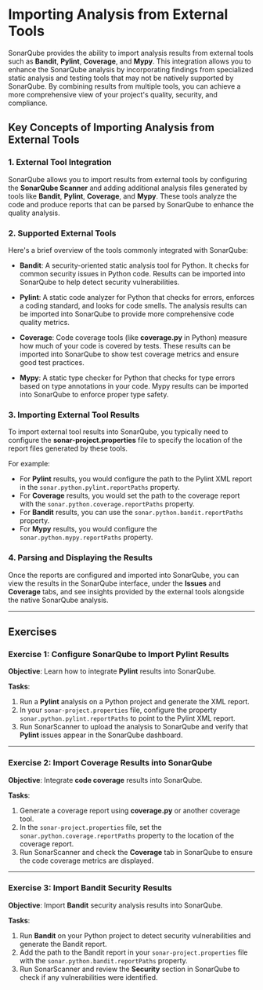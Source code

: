 # Importing Analysis from External Tools

SonarQube provides the ability to import analysis results from external tools such as **Bandit**, **Pylint**, **Coverage**, and **Mypy**. This integration allows you to enhance the SonarQube analysis by incorporating findings from specialized static analysis and testing tools that may not be natively supported by SonarQube. By combining results from multiple tools, you can achieve a more comprehensive view of your project's quality, security, and compliance.

## Key Concepts of Importing Analysis from External Tools

### 1. External Tool Integration
SonarQube allows you to import results from external tools by configuring the **SonarQube Scanner** and adding additional analysis files generated by tools like **Bandit**, **Pylint**, **Coverage**, and **Mypy**. These tools analyze the code and produce reports that can be parsed by SonarQube to enhance the quality analysis.

### 2. Supported External Tools
Here's a brief overview of the tools commonly integrated with SonarQube:

- **Bandit**: A security-oriented static analysis tool for Python. It checks for common security issues in Python code. Results can be imported into SonarQube to help detect security vulnerabilities.
  
- **Pylint**: A static code analyzer for Python that checks for errors, enforces a coding standard, and looks for code smells. The analysis results can be imported into SonarQube to provide more comprehensive code quality metrics.

- **Coverage**: Code coverage tools (like **coverage.py** in Python) measure how much of your code is covered by tests. These results can be imported into SonarQube to show test coverage metrics and ensure good test practices.

- **Mypy**: A static type checker for Python that checks for type errors based on type annotations in your code. Mypy results can be imported into SonarQube to enforce proper type safety.

### 3. Importing External Tool Results
To import external tool results into SonarQube, you typically need to configure the **sonar-project.properties** file to specify the location of the report files generated by these tools. 

For example:
- For **Pylint** results, you would configure the path to the Pylint XML report in the `sonar.python.pylint.reportPaths` property.
- For **Coverage** results, you would set the path to the coverage report with the `sonar.python.coverage.reportPaths` property.
- For **Bandit** results, you can use the `sonar.python.bandit.reportPaths` property.
- For **Mypy** results, you would configure the `sonar.python.mypy.reportPaths` property.

### 4. Parsing and Displaying the Results
Once the reports are configured and imported into SonarQube, you can view the results in the SonarQube interface, under the **Issues** and **Coverage** tabs, and see insights provided by the external tools alongside the native SonarQube analysis.

---

## Exercises

### Exercise 1: Configure SonarQube to Import Pylint Results

**Objective**: 
Learn how to integrate **Pylint** results into SonarQube.

**Tasks**:
1. Run a **Pylint** analysis on a Python project and generate the XML report.
2. In your `sonar-project.properties` file, configure the property `sonar.python.pylint.reportPaths` to point to the Pylint XML report.
3. Run SonarScanner to upload the analysis to SonarQube and verify that **Pylint** issues appear in the SonarQube dashboard.

---

### Exercise 2: Import Coverage Results into SonarQube

**Objective**: 
Integrate **code coverage** results into SonarQube.

**Tasks**:
1. Generate a coverage report using **coverage.py** or another coverage tool.
2. In the `sonar-project.properties` file, set the `sonar.python.coverage.reportPaths` property to the location of the coverage report.
3. Run SonarScanner and check the **Coverage** tab in SonarQube to ensure the code coverage metrics are displayed.

---

### Exercise 3: Import Bandit Security Results

**Objective**: 
Import **Bandit** security analysis results into SonarQube.

**Tasks**:
1. Run **Bandit** on your Python project to detect security vulnerabilities and generate the Bandit report.
2. Add the path to the Bandit report in your `sonar-project.properties` file with the `sonar.python.bandit.reportPaths` property.
3. Run SonarScanner and review the **Security** section in SonarQube to check if any vulnerabilities were identified.
